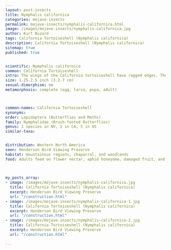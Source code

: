 ```yaml
---
layout: post-insects
title: Nymphalis californica
categories: mojave-insects
permalink: mojave-insects/nymphalis-californica.html
image: /images/mojave-insects/nymphalis-californica.jpg
author: Kurt Buzard
tags: California Tortoiseshell (Nymphalis californica)
description: California Tortoiseshell (Nymphalis californica)
sitemap: true
published: true


scientific: Nymphalis californica
common: California Tortoiseshell
intro: The wings of the California tortoiseshell have ragged edges. The upper sides of the wings are orange with black spots and a wide black margin. The undersides of the wings are a mottled dark brown. Caterpillars are black with white spots and hairs. Each segment of the body has seven spines. This butterfly is known for having irregular population explosions. Ravens commonly prey on California tortoiseshells in population explosions during outbreak years.
size: 1.25-2.5 inch (3.2-7 cm)
sexual-dimorphism: no
metamorphosis: complete (egg, larva, pupa, adult)



common-names: California Tortoiseshell
synonyms: 
order: Lepidoptera (Butterflies and Moths)
family: Nymphalidae (Brush-footed Butterflies)
genus: 1 species in NV, 2 in CA, 5 in US
similar-taxa: 


distribution: Western North America
seen: Henderson Bird Viewing Preserve
habitat: mountainous regions, chaparral, and woodlands
food: Adults feed on flower nectar, aphid honeydew, damaged fruit, and sap. Larvae eat various species of Ceanothus.
 
   

my_posts_array:
- image: /images/mojave-insects/nymphalis-californica.jpg
  title: California Tortoiseshell (Nymphalis californica)
  excerpt: Henderson Bird Viewing Preserve
  url: "/construction.html"
- image: /images/mojave-insects/nymphalis-californica-1.jpg
  title: California Tortoiseshell (Nymphalis californica)
  excerpt: Henderson Bird Viewing Preserve
  url: "/construction.html"
- image: /images/mojave-insects/nymphalis-californica-2.jpg
  title: California Tortoiseshell (Nymphalis californica)
  excerpt: Henderson Bird Viewing Preserve
  url: "/construction.html"
 
---
```

  
  
 <p></p>
  